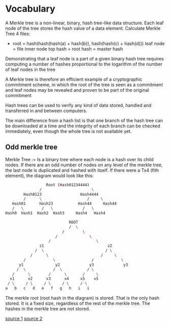 # Vocabulary

A Merkle tree is a non-linear, binary, hash tree-like data structure.
Each leaf node of the tree stores the hash value of a data element.
Calculate Merkle Tree 4 files:

- root = hash(hash(hash(a) + hash(b)), hash(hash(c) + hash(d)))
  leaf node = file
  inner node
  top hash = root hash = master hash

Demonstrating that a leaf node is a part of a given binary hash tree requires computing a number of hashes proportional to the logarithm of the number of leaf nodes in the tree

A Merkle tree is therefore an efficient example of a cryptographic commitment scheme, in which the root of the tree is seen as a commitment and leaf nodes may be revealed and proven to be part of the original commitment

Hash trees can be used to verify any kind of data stored, handled and transferred in and between computers.

The main difference from a hash list is that one branch of the hash tree can be downloaded at a time and the integrity of each branch can be checked immediately, even though the whole tree is not available yet.

## Odd merkle tree

Merkle Tree := Is a binary tree where each node is a hash over its child nodes.
If there are an odd number of nodes on any level of the merkle tree, the last node is duplicated and hashed with itself.
If there were a Tx4 (fith element), the diagram would look like this:

```bash
                  Root (Hash01234444)
               /                      \
        Hash0123                 Hash4444
        /      \                    /     \
   Hash01      Hash23           Hash44     Hash44
   /   \        /   \             /   \
Hash0  Hash1  Hash2  Hash3     Hash4   Hash4
```

```bash
                            ROOT
                            /  \
                         /        \
                      /              \
                   /                    \
               z1                            z2
             /  \                           / \
           /      \                       /     \
        /            \                /            \
      y1              y2             y3             y3
     /  \            /  \           / \
   /      \        /      \       /     \
  x1      x2      x3      x4     x5    x5
 / \     / \     / \     / \     / \
a   b   c   d   e   f   g   h   i   i
```

The merkle root (root hash in the diagram) is stored. That is the only hash stored. It is a fixed size, regardless of the rest of the merkle tree. The hashes in the merkle tree are not stored.

[source 1](https://bitcoin.stackexchange.com/questions/46767/merkle-tree-structure-for-9-transactions)
[source 2](https://bitcoin.stackexchange.com/questions/79364/are-number-of-transactions-in-merkle-tree-always-even)

